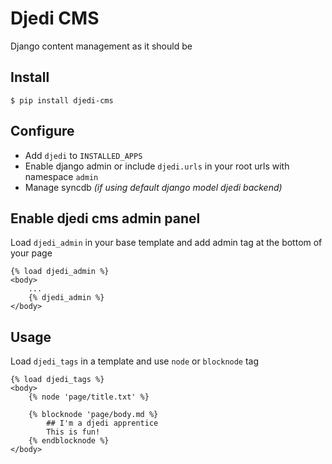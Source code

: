 # Djedi CMS
Django content management as it should be

## Install
```
$ pip install djedi-cms
```

## Configure
* Add `djedi` to `INSTALLED_APPS`
* Enable django admin or include `djedi.urls` in your root urls with namespace `admin`
* Manage syncdb *(if using default django model djedi backend)*

## Enable djedi cms admin panel
Load `djedi_admin` in your base template and add admin tag at the bottom of your page
```
{% load djedi_admin %}
<body>
    ...
    {% djedi_admin %}
</body>
```

## Usage
Load `djedi_tags` in a template and use `node` or `blocknode` tag
```
{% load djedi_tags %}
<body>
    {% node 'page/title.txt' %}

    {% blocknode 'page/body.md %}
        ## I'm a djedi apprentice
        This is fun!
    {% endblocknode %}
</body>
```
